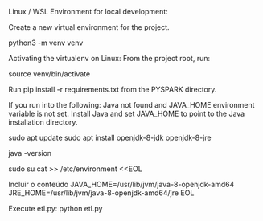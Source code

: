 Linux / WSL Environment for local development:

Create a new virtual environment for the project.

python3 -m venv venv

Activating the virtualenv on Linux: From the project root, run: 

source venv/bin/activate


Run pip install -r requirements.txt from the PYSPARK directory.

If you run into the following:
Java not found and JAVA_HOME environment variable is not set.
Install Java and set JAVA_HOME to point to the Java installation directory.

sudo apt update
sudo apt install openjdk-8-jdk openjdk-8-jre

java -version

sudo su
cat >> /etc/environment <<EOL

Incluir o conteúdo
JAVA_HOME=/usr/lib/jvm/java-8-openjdk-amd64
JRE_HOME=/usr/lib/jvm/java-8-openjdk-amd64/jre
EOL

Execute etl.py:
python etl.py